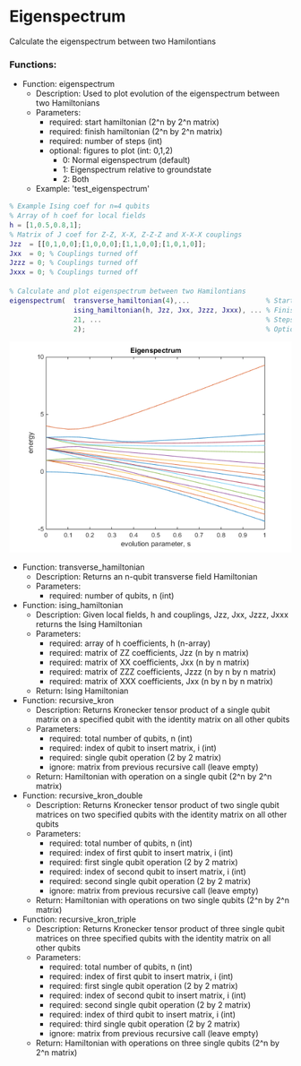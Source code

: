 # Eigenspectrum

Calculate the eigenspectrum between two Hamilontians

### Functions:

-   Function: eigenspectrum
    - Description: Used to plot evolution of the eigenspectrum between two Hamiltonians   
    -   Parameters:
        -   required: start hamiltonian (2^n by 2^n matrix)
        -   required: finish hamiltonian (2^n by 2^n matrix)
        -   required: number of steps (int)
        -   optional: figures to plot (int: 0,1,2) 
            - 0: Normal eigenspectrum (default)
            - 1: Eigenspectrum relative to groundstate
            - 2: Both
    -   Example: 'test_eigenspectrum'

```Matlab
% Example Ising coef for n=4 qubits
% Array of h coef for local fields
h = [1,0.5,0.8,1];
% Matrix of J coef for Z-Z, X-X, Z-Z-Z and X-X-X couplings
Jzz  = [[0,1,0,0];[1,0,0,0];[1,1,0,0];[1,0,1,0]];
Jxx  = 0; % Couplings turned off
Jzzz = 0; % Couplings turned off
Jxxx = 0; % Couplings turned off

% Calculate and plot eigenspectrum between two Hamilontians
eigenspectrum(  transverse_hamiltonian(4),...                   % Starting (transverse) Hamiltonian
                ising_hamiltonian(h, Jzz, Jxx, Jzzz, Jxxx), ... % Finishing (Ising) Hamiltonian
                21, ...                                         % Steps
                2);                                             % Optional: figures to plot
```

![Image of eigenspectrum](eigenspectrum.png)

-   Function: transverse_hamiltonian
    - Description: Returns an n-qubit transverse field Hamiltonian  
    -   Parameters:
        -   required: number of qubits, n (int)
-   Function: ising_hamiltonian
    - Description: Given local fields, h and couplings, Jzz, Jxx, Jzzz, Jxxx returns the Ising Hamiltonian  
    -   Parameters:
        -   required: array of h coefficients, h (n-array)
        -   required: matrix of ZZ coefficients, Jzz (n by n matrix)
        -   required: matrix of XX coefficients, Jxx (n by n matrix)
        -   required: matrix of ZZZ coefficients, Jzzz (n by n by n matrix)
        -   required: matrix of XXX coefficients, Jxx (n by n by n matrix)
    -   Return: Ising Hamiltonian
-   Function: recursive_kron
    - Description: Returns Kronecker tensor product of a single qubit matrix on a specified qubit with the identity matrix on all other qubits
    -   Parameters:
        -   required: total number of qubits, n (int)
        -   required: index of qubit to insert matrix, i (int)
        -   required: single qubit operation (2 by 2 matrix)
        -   ignore: matrix from previous recursive call (leave empty)
    -   Return: Hamiltonian with operation on a single qubit (2^n by 2^n matrix)
-   Function: recursive_kron_double
    - Description: Returns Kronecker tensor product of two single qubit matrices on two specified qubits with the identity matrix on all other qubits
    -   Parameters:
        -   required: total number of qubits, n (int)
        -   required: index of first qubit to insert matrix, i (int)
        -   required: first single qubit operation (2 by 2 matrix)
        -   required: index of second qubit to insert matrix, i (int)
        -   required: second single qubit operation (2 by 2 matrix)
        -   ignore: matrix from previous recursive call (leave empty)
    -   Return: Hamiltonian with operations on two single qubits (2^n by 2^n matrix)
-   Function: recursive_kron_triple
    - Description: Returns Kronecker tensor product of three single qubit matrices on three specified qubits with the identity matrix on all other qubits
    -   Parameters:
        -   required: total number of qubits, n (int)
        -   required: index of first qubit to insert matrix, i (int)
        -   required: first single qubit operation (2 by 2 matrix)
        -   required: index of second qubit to insert matrix, i (int)
        -   required: second single qubit operation (2 by 2 matrix)
        -   required: index of third qubit to insert matrix, i (int)
        -   required: third single qubit operation (2 by 2 matrix)
        -   ignore: matrix from previous recursive call (leave empty)
    -   Return: Hamiltonian with operations on three single qubits (2^n by 2^n matrix)